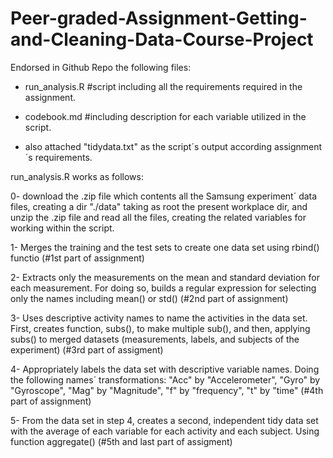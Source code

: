 # Peer-graded-Assignment-Getting-and-Cleaning-Data-Course-Project

Endorsed in Github Repo the following files: 

* run_analysis.R #script including all the requirements required in the assignment.

* codebook.md #including description for each variable utilized in the script.

* also attached "tidydata.txt" as the script´s output according assignment´s requirements. 


run_analysis.R works as follows: 

0- download the .zip file which contents all the Samsung experiment´ data files, creating a dir "./data" taking as root the present workplace dir, and unzip the .zip file and read all the files, creating the related variables for working within the script. 

1- Merges the training and the test sets to create one data set using rbind() functio (#1st part of assignment)

2- Extracts only the measurements on the mean and standard deviation for each measurement. For doing so, builds a regular expression for selecting only the names including mean() or std() (#2nd part of assignment)

3- Uses descriptive activity names to name the activities in the data set. First, creates function, subs(), to make multiple sub(), and then, applying subs() to merged datasets (measurements, labels, and subjects of the experiment) (#3rd part of assigment)

4- Appropriately labels the data set with descriptive variable names. Doing the following names´ transformations: "Acc" by "Accelerometer", "Gyro" by "Gyroscope", "Mag" by "Magnitude", "f" by "frequency", "t" by "time" (#4th part of assignment)
  
  
5- From the data set in step 4, creates a second, independent tidy data set with the average of each 
variable for each activity and each subject. Using function aggregate() (#5th and last part of assigment)
